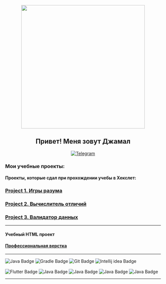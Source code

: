 <div id="header" align="center">
  <img src="https://media.giphy.com/media/NaxKt9aSzAspO/giphy.gif" width="400"/>
  
  ## Привет! Меня зовут Джамал
</div>

</div>


<div align="center">
<a href="https://t.me/djoTarkinskiy" target="_blank"><img alt="Telegram" 
src="https://img.shields.io/badge/-Telegram-black.svg?&style=for-the-badge&logo=Telegram&logoColor=white" /></a>

</div>

### Мои учебные проекты:

#### Проекты, которые сдал при прохождении учебы в Хекслет:


 ### [Project 1. Игры разума](https://github.com/Absaidov/java-project-61)
 
 ### [Project 2. Вычислитель отличий](https://github.com/Absaidov/java-project-71)
  
 ### [Project 3. Валидатор данных](https://github.com/Absaidov/java-project-78)
 
 ___


#### Учебный HTML проект

#### [Профессиональная верстка](https://github.com/Absaidov/HTMLmarkUP_GEEK_BRAINS)


___
<div id="badges">
<!--   <img src="https://img.shields.io/badge/Java-orange?style=for-the-badge&logo=Java&logoColor=white" alt="Java Badge"/> -->
  <img src="https://img.shields.io/badge/Java-ED8B00?style=for-the-badge&logo=openjdk&logoColor=white" alt="Java Badge"/>
<!--   <img src="https://img.shields.io/badge/Spring-green?style=for-the-badge&logo=spring&logoColor=white" alt="Spring Badge"/> -->
<!--   <img src="https://img.shields.io/badge/JUnit-yellow?style=for-the-badge&logo=junit&logoColor=white" alt="JUnit Badge"/> -->
  <img src="https://img.shields.io/badge/Gradle-deepskyblue?style=for-the-badge&logo=gradle&logoColor=white" alt="Gradle Badge"/>
<!--   <img src="https://img.shields.io/badge/Hibernate-grey?style=for-the-badge&logo=hibernate&logoColor=white" alt="Hibernate Badge"/> -->
  <img src="https://img.shields.io/badge/Git-red?style=for-the-badge&logo=git&logoColor=white" alt="Git Badge"/>
<!--   <img src="https://img.shields.io/badge/Postgresql-blue?style=for-the-badge&logo=postgresql&logoColor=white" alt="Postgresql Badge"/>
  <img src="https://img.shields.io/badge/Rest api-darkgreen?style=for-the-badge&logo=rest api&logoColor=white" alt="Rest api Badge"/> -->
  <img src="https://img.shields.io/badge/Intellij idea-black?style=for-the-badge&logo=Intellij idea&logoColor=white" alt="Intellij idea Badge"/>

  <br>
<!--   <img src="https://www.codewars.com/users/JamaL_Absaidov/badges/micro" alt="CodeWARS Badge"/> -->
  
<!--   <img src="https://www.codewars.com/users/JamaL_Absaidov/badges/large" alt="CodeWARS Badge"/> -->
  

  </div>
  
<br>
<!-- <a href="https://git.io/typing-svg"><img src="https://readme-typing-svg.herokuapp.com?font=Fira+Code&pause=1000&color=8DCAA0&background=000000&center=true&vCenter=true&width=435&lines=I'm+also+System+Administrator" alt="Typing SVG" /></a> -->

<div id="badges">
<!--   <img src="https://img.shields.io/badge/Debian-A81D33?style=for-the-badge&logo=debian&logoColor=white" alt="Java Badge"/>
  <img src="https://img.shields.io/badge/Kali_Linux-557C94?style=for-the-badge&logo=kali-linux&logoColor=white" alt="Java Badge"/> -->

  
  <img src="https://img.shields.io/badge/Flutter-blue?logo=flutter&amp;logoColor=white" alt="Flutter Badge"/>
  <img src="https://img.shields.io/badge/Linux-FCC624?style=for-the-badge&logo=linux&logoColor=black" alt="Java Badge"/>
  <img src="https://img.shields.io/badge/mac%20os-000000?style=for-the-badge&logo=apple&logoColor=white" alt="Java Badge"/>
<!--   <img src="https://img.shields.io/badge/manjaro-35BF5C?style=for-the-badge&logo=manjaro&logoColor=white" alt="Java Badge"/> -->
<!--   <img src="https://img.shields.io/badge/Ubuntu-E95420?style=for-the-badge&logo=ubuntu&logoColor=white" alt="Java Badge"/> -->
  <img src="https://img.shields.io/badge/Windows-0078D6?style=for-the-badge&logo=windows&logoColor=white" alt="Java Badge"/>
<!--   <img src="https://img.shields.io/badge/GNU%20Bash-4EAA25?style=for-the-badge&logo=GNU%20Bash&logoColor=white" alt="Java Badge"/> -->
<!--   <img src="https://img.shields.io/badge/iTerm2-000000?style=for-the-badge&logo=iterm2&logoColor=white" alt="Java Badge"/> -->
  <img src="https://img.shields.io/badge/powershell-5391FE?style=for-the-badge&logo=powershell&logoColor=white" alt="Java Badge"/>
<!--   <img src="https://img.shields.io/badge/Snyk-4C4A73?style=for-the-badge&logo=snyk&logoColor=white" alt="Java Badge"/> -->
<!--   <img src="https://img.shields.io/badge/HTML5-E34F26?style=for-the-badge&logo=html5&logoColor=white" alt="Intellij idea Badge"/> -->
<!--   <img src="https://img.shields.io/badge/CSS3-1572B6?style=for-the-badge&logo=css3&logoColor=white" alt="Intellij idea Badge"/> -->
<!--   <img src="https://img.shields.io/badge/Sass-CC6699?style=for-the-badge&logo=sass&logoColor=white" alt="Intellij idea Badge"/> -->
<!--   <img src="https://img.shields.io/badge/Bootstrap-563D7C?style=for-the-badge&logo=bootstrap&logoColor=white" alt="Intellij idea Badge"/> -->
</div>

___


  

